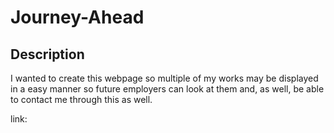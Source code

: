 # Journey-Ahead

## Description

I wanted to create this webpage so multiple of my works may be displayed in a easy manner so future employers can look at them and, as well, be able to contact me through this as well.

link:

